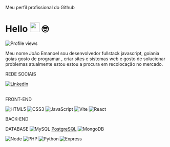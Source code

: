 Meu perfil profissional do Github

# Hello <img src="https://media.giphy.com/media/hvRJCLFzcasrR4ia7z/giphy.gif" width="30"> 🤓

<img src="https://komarev.com/ghpvc/?username=julianaconde&color=yellow" alt="Profile views" /> 

Meu nome João Emanoel sou desenvolvedor fullstack javascript, goiania goias gosto de programar , criar sites e sistemas web e gosto de solucionar problemas 
atualmente estou estou a procura em recolocação no mercado.

REDE SOCIAIS

<div>

<a href="https://www.linkedin.com/in//" target="_blank">
 <img align="center" src="https://img.shields.io/badge/LinkedIn-0077B5?style=for-the-badge&logo=linkedin&logoColor=white" alt="Linkedin"/>
</a>

</div>
<br>

FRONT-END

![HTML5](https://img.shields.io/badge/-HTML5-232323?style=flat&labelColor=E34F26&logo=html5&logoColor=ffffff)
![CSS3](https://img.shields.io/badge/-CSS3-232323?style=flat&labelColor=1572B6&logo=css3&logoColor=ffffff)
![JavaScript](https://img.shields.io/badge/-JavaScript-232323?style=flat&labelColor=000000&logo=javascript&logoColor=F7DF1E)
![Vite](https://img.shields.io/badge/-Vite-232323?style=flat&labelColor=646CFF&logo=vite&logoColor=ffe330)
![React](https://img.shields.io/badge/-React-232323?style=flat&labelColor=61DAFB&logo=react&logoColor=000000)

BACK-END


DATABASE
![MySQL](https://img.shields.io/badge/-MySQL-232323?style=flat&labelColor=4479A1&logo=mysql&logoColor=ffffff)
[PostgreSQL](https://img.shields.io/badge/-PostgreSQL-232323?style=flat&labelColor=4169E1&logo=postgresql&logoColor=ffffff)
![MongoDB](https://img.shields.io/badge/-MongoDB-232323?style=flat&labelColor=47A248&logo=mongodb&logoColor=ffffff)




![Node](https://img.shields.io/badge/-Node-232323?style=flat&labelColor=000000&logo=nodedotjs&logoColor=339933)
![PHP](https://img.shields.io/badge/-PHP-232323?style=flat&labelColor=000000&logo=php&logoColor=777BB4)
	![Python](https://img.shields.io/badge/python-3670A0?style=for-the-badge&logo=python&logoColor=ffdd54)
![Express](https://img.shields.io/badge/-Express-232323?style=flat&labelColor=000000&logo=express&logoColor=ffffff)
